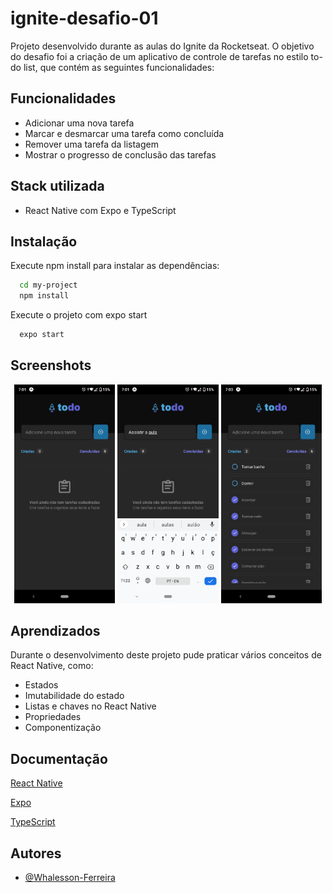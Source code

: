 
# ignite-desafio-01

Projeto desenvolvido durante as aulas do Ignite da Rocketseat. O objetivo do desafio foi a criação de um aplicativo de controle de tarefas no estilo to-do list, que contém as seguintes funcionalidades:


## Funcionalidades

- Adicionar uma nova tarefa
- Marcar e desmarcar uma tarefa como concluída
- Remover uma tarefa da listagem
- Mostrar o progresso de conclusão das tarefas



## Stack utilizada

- React Native com Expo e TypeScript


## Instalação

Execute npm install para instalar as dependências:

```bash
  cd my-project
  npm install
```

Execute o projeto com expo start

```bash
  expo start
```
    
## Screenshots
<p align="center" width="100%">
  <img width="32%" src="https://github.com/Whalesson-Ferreira/ignite-desafio-01/blob/main/screenshots/Screenshot_20220927-190112.png?raw=true">
  <img width="32%" src="https://github.com/Whalesson-Ferreira/ignite-desafio-01/blob/main/screenshots/Screenshot_20220927-190141.png?raw=true">
  <img width="32%" src="https://github.com/Whalesson-Ferreira/ignite-desafio-01/blob/main/screenshots/Screenshot_20220927-190334.png?raw=true">
</p>


## Aprendizados

Durante o desenvolvimento deste projeto pude praticar vários conceitos de React Native, como:

- Estados
- Imutabilidade do estado
- Listas e chaves no React Native
- Propriedades
- Componentização


## Documentação

[React Native](https://reactnative.dev/docs/components-and-apis)

[Expo](https://docs.expo.dev/)

[TypeScript](https://www.typescriptlang.org/docs/handbook/typescript-in-5-minutes.html)


## Autores

- [@Whalesson-Ferreira](https://github.com/Whalesson-Ferreira)

